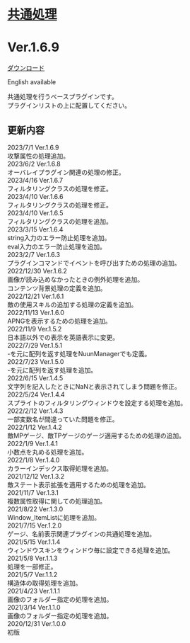 # [共通処理](https://raw.githubusercontent.com/nuun888/MZ/master/NUUN_Base.js)
# Ver.1.6.9
[ダウンロード](https://raw.githubusercontent.com/nuun888/MZ/master/NUUN_Base.js)  

English available  

共通処理を行うベースプラグインです。  
プラグインリストの上に配置してください。  

## 更新内容
2023/7/1 Ver.1.6.9  
攻撃属性の処理追加。  
2023/6/2 Ver.1.6.8  
オーバレイプラグイン関連の処理の修正。  
2023/4/16 Ver.1.6.7  
フィルタリングクラスの処理を修正。  
2023/4/10 Ver.1.6.6  
フィルタリングクラスの処理を修正。  
2023/4/10 Ver.1.6.5  
フィルタリングクラスの処理を追加。  
2023/3/15 Ver.1.6.4  
string入力のエラー防止処理を追加。  
eval入力のエラー防止処理を追加。  
2023/2/7 Ver.1.6.3  
プラグインコマンドでイベントを呼び出すための処理の追加。  
2022/12/30 Ver.1.6.2  
画像が読み込めなかったときの例外処理を追加。  
コンテンツ背景処理の定義を追加。  
2022/12/21 Ver.1.6.1  
敵の使用スキルの追加する処理の定義を追加。  
2022/11/13 Ver.1.6.0  
APNGを表示するための処理を追加。  
2022/11/9 Ver.1.5.2  
日本語以外での表示を英語表示に変更。  
2022/7/29 Ver.1.5.1  
-を元に配列を返す処理をNuunManagerでも定義。  
2022/7/23 Ver.1.5.0  
-を元に配列を返す処理を追加。  
2022/6/15 Ver.1.4.5  
文字列を記入したときにNaNと表示されてしまう問題を修正。  
2022/5/24 Ver.1.4.4  
スプライトのフィルタリングウィンドウを設定する処理を追加。  
2022/2/12 Ver.1.4.3  
一部変数名が間違っていた問題を修正。  
2022/1/12 Ver.1.4.2  
敵MPゲージ、敵TPゲージのゲージ適用するための処理の追加。  
2022/1/9 Ver.1.4.1  
小数点を丸める処理を追加。  
2022/1/8 Ver.1.4.0  
カラーインデックス取得処理を追加。  
2021/12/12 Ver.1.3.2  
敵ステート表示拡張を適用するための処理を追加。  
2021/11/7 Ver.1.3.1  
複数属性取得に関しての処理追加。  
2021/8/22 Ver.1.3.0  
Window_ItemListに処理を追加。  
2021/7/15 Ver.1.2.0  
ゲージ、名前表示関連プラグインの共通処理を追加。  
2021/5/15 Ver.1.1.4  
ウィンドウスキンをウィンドウ毎に設定できる処理を追加。  
2021/5/8 Ver.1.1.3  
処理を一部修正。  
2021/5/7 Ver.1.1.2  
構造体の取得処理を追加。  
2021/4/23 Ver.1.1.1  
画像のフォルダー指定の処理を追加。  
2021/3/14 Ver.1.1.0  
画像のフォルダー指定の処理を追加。  
2020/12/31 Ver.1.0.0  
初版  
